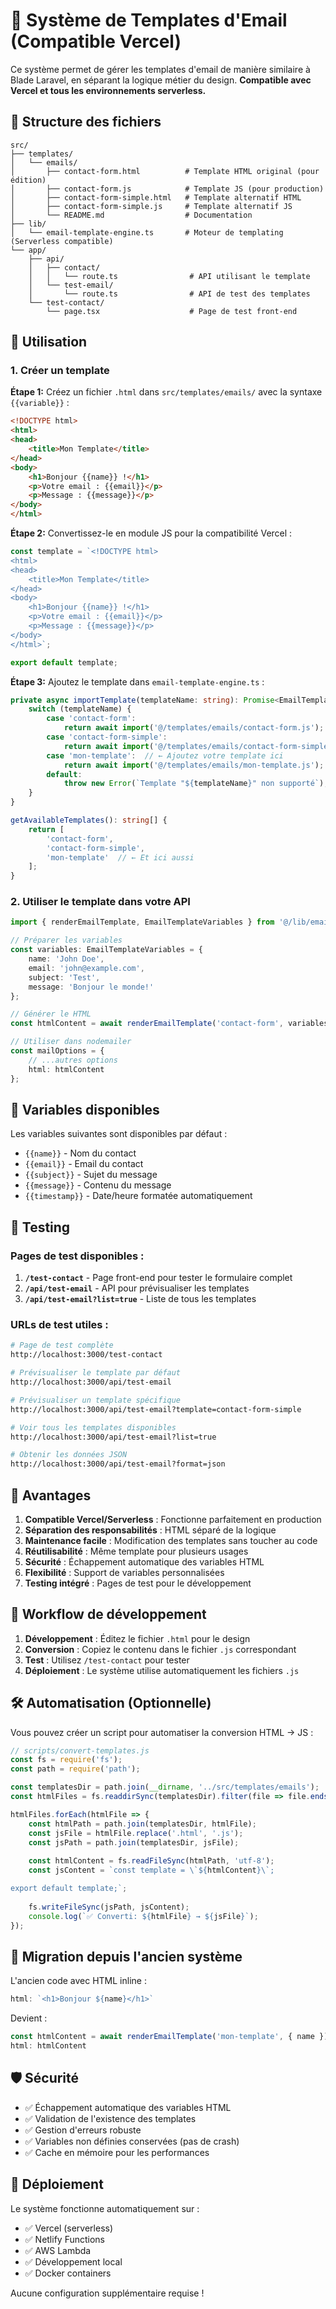 # 📧 Système de Templates d'Email (Compatible Vercel)

Ce système permet de gérer les templates d'email de manière similaire à Blade Laravel, en séparant la logique métier du design. **Compatible avec Vercel et tous les environnements serverless.**

## 📂 Structure des fichiers

```
src/
├── templates/
│   └── emails/
│       ├── contact-form.html          # Template HTML original (pour édition)
│       ├── contact-form.js            # Template JS (pour production)
│       ├── contact-form-simple.html   # Template alternatif HTML
│       ├── contact-form-simple.js     # Template alternatif JS
│       └── README.md                  # Documentation
├── lib/
│   └── email-template-engine.ts       # Moteur de templating (Serverless compatible)
└── app/
    ├── api/
    │   ├── contact/
    │   │   └── route.ts                # API utilisant le template
    │   └── test-email/
    │       └── route.ts                # API de test des templates
    └── test-contact/
        └── page.tsx                    # Page de test front-end
```

## 🚀 Utilisation

### 1. Créer un template

**Étape 1:** Créez un fichier `.html` dans `src/templates/emails/` avec la syntaxe `{{variable}}` :

```html
<!DOCTYPE html>
<html>
<head>
    <title>Mon Template</title>
</head>
<body>
    <h1>Bonjour {{name}} !</h1>
    <p>Votre email : {{email}}</p>
    <p>Message : {{message}}</p>
</body>
</html>
```

**Étape 2:** Convertissez-le en module JS pour la compatibilité Vercel :

```javascript
const template = `<!DOCTYPE html>
<html>
<head>
    <title>Mon Template</title>
</head>
<body>
    <h1>Bonjour {{name}} !</h1>
    <p>Votre email : {{email}}</p>
    <p>Message : {{message}}</p>
</body>
</html>`;

export default template;
```

**Étape 3:** Ajoutez le template dans `email-template-engine.ts` :

```typescript
private async importTemplate(templateName: string): Promise<EmailTemplate> {
    switch (templateName) {
        case 'contact-form':
            return await import('@/templates/emails/contact-form.js');
        case 'contact-form-simple':
            return await import('@/templates/emails/contact-form-simple.js');
        case 'mon-template':  // ← Ajoutez votre template ici
            return await import('@/templates/emails/mon-template.js');
        default:
            throw new Error(`Template "${templateName}" non supporté`);
    }
}

getAvailableTemplates(): string[] {
    return [
        'contact-form',
        'contact-form-simple',
        'mon-template'  // ← Et ici aussi
    ];
}
```

### 2. Utiliser le template dans votre API

```typescript
import { renderEmailTemplate, EmailTemplateVariables } from '@/lib/email-template-engine';

// Préparer les variables
const variables: EmailTemplateVariables = {
    name: 'John Doe',
    email: 'john@example.com',
    subject: 'Test',
    message: 'Bonjour le monde!'
};

// Générer le HTML
const htmlContent = await renderEmailTemplate('contact-form', variables);

// Utiliser dans nodemailer
const mailOptions = {
    // ...autres options
    html: htmlContent
};
```

## 🔧 Variables disponibles

Les variables suivantes sont disponibles par défaut :

- `{{name}}` - Nom du contact
- `{{email}}` - Email du contact  
- `{{subject}}` - Sujet du message
- `{{message}}` - Contenu du message
- `{{timestamp}}` - Date/heure formatée automatiquement

## 🧪 Testing

### Pages de test disponibles :

1. **`/test-contact`** - Page front-end pour tester le formulaire complet
2. **`/api/test-email`** - API pour prévisualiser les templates
3. **`/api/test-email?list=true`** - Liste de tous les templates

### URLs de test utiles :

```bash
# Page de test complète
http://localhost:3000/test-contact

# Prévisualiser le template par défaut
http://localhost:3000/api/test-email

# Prévisualiser un template spécifique
http://localhost:3000/api/test-email?template=contact-form-simple

# Voir tous les templates disponibles
http://localhost:3000/api/test-email?list=true

# Obtenir les données JSON
http://localhost:3000/api/test-email?format=json
```

## 🎨 Avantages

1. **Compatible Vercel/Serverless** : Fonctionne parfaitement en production
2. **Séparation des responsabilités** : HTML séparé de la logique
3. **Maintenance facile** : Modification des templates sans toucher au code
4. **Réutilisabilité** : Même template pour plusieurs usages
5. **Sécurité** : Échappement automatique des variables HTML
6. **Flexibilité** : Support de variables personnalisées
7. **Testing intégré** : Pages de test pour le développement

## 📝 Workflow de développement

1. **Développement** : Éditez le fichier `.html` pour le design
2. **Conversion** : Copiez le contenu dans le fichier `.js` correspondant
3. **Test** : Utilisez `/test-contact` pour tester
4. **Déploiement** : Le système utilise automatiquement les fichiers `.js`

## 🛠️ Automatisation (Optionnelle)

Vous pouvez créer un script pour automatiser la conversion HTML → JS :

```javascript
// scripts/convert-templates.js
const fs = require('fs');
const path = require('path');

const templatesDir = path.join(__dirname, '../src/templates/emails');
const htmlFiles = fs.readdirSync(templatesDir).filter(file => file.endsWith('.html'));

htmlFiles.forEach(htmlFile => {
    const htmlPath = path.join(templatesDir, htmlFile);
    const jsFile = htmlFile.replace('.html', '.js');
    const jsPath = path.join(templatesDir, jsFile);
    
    const htmlContent = fs.readFileSync(htmlPath, 'utf-8');
    const jsContent = `const template = \`${htmlContent}\`;

export default template;`;
    
    fs.writeFileSync(jsPath, jsContent);
    console.log(`✅ Converti: ${htmlFile} → ${jsFile}`);
});
```

## 🔄 Migration depuis l'ancien système

L'ancien code avec HTML inline :
```typescript
html: `<h1>Bonjour ${name}</h1>`
```

Devient :
```typescript
const htmlContent = await renderEmailTemplate('mon-template', { name });
html: htmlContent
```

## 🛡️ Sécurité

- ✅ Échappement automatique des variables HTML
- ✅ Validation de l'existence des templates
- ✅ Gestion d'erreurs robuste
- ✅ Variables non définies conservées (pas de crash)
- ✅ Cache en mémoire pour les performances

## 🚀 Déploiement

Le système fonctionne automatiquement sur :
- ✅ Vercel (serverless)
- ✅ Netlify Functions
- ✅ AWS Lambda
- ✅ Développement local
- ✅ Docker containers

Aucune configuration supplémentaire requise !